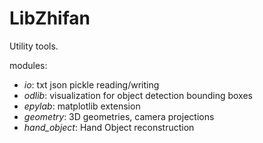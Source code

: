 # LibZhifan

Utility tools.

modules:
- *io*: txt json pickle reading/writing
- *odlib*: visualization for object detection bounding boxes
- *epylab*: matplotlib extension
- *geometry*: 3D geometries, camera projections
- *hand_object*: Hand Object reconstruction
